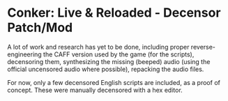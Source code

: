 # Conker: Live &amp; Reloaded - Decensor Patch/Mod

A lot of work and research has yet to be done, including proper reverse-engineering the CAFF version used by the game (for the scripts), decensoring them, synthesizing the missing (beeped) audio (using the official uncensored audio where possible), repacking the audio files.

For now, only a few decensored English scripts are included, as a proof of concept. These were manually decensored with a hex editor.
